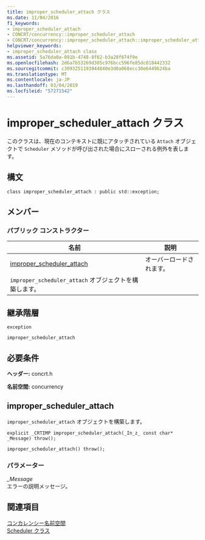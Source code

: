 ```yaml
---
title: improper_scheduler_attach クラス
ms.date: 11/04/2016
f1_keywords:
- improper_scheduler_attach
- CONCRT/concurrency::improper_scheduler_attach
- CONCRT/concurrency::improper_scheduler_attach::improper_scheduler_attach
helpviewer_keywords:
- improper_scheduler_attach class
ms.assetid: 5a76da0a-091b-4748-8f62-b3a28f674f9e
ms.openlocfilehash: 2d6a7b53269d305c976bcc596fe85dc018442332
ms.sourcegitcommit: c3093251193944840e3d0a068ecc30e6449624ba
ms.translationtype: MT
ms.contentlocale: ja-JP
ms.lasthandoff: 03/04/2019
ms.locfileid: "57271542"
---
```

# <a name="improperschedulerattach-class"></a>improper_scheduler_attach クラス

このクラスは、現在のコンテキストに既にアタッチされている `Attach` オブジェクトで `Scheduler` メソッドが呼び出された場合にスローされる例外を表します。

## <a name="syntax"></a>構文

```
class improper_scheduler_attach : public std::exception;
```

## <a name="members"></a>メンバー

### <a name="public-constructors"></a>パブリック コンストラクター

|名前|説明|
|----------|-----------------|
|[improper_scheduler_attach](#ctor)|オーバーロードされます。 
  `improper_scheduler_attach` オブジェクトを構築します。|

## <a name="inheritance-hierarchy"></a>継承階層

`exception`

`improper_scheduler_attach`

## <a name="requirements"></a>必要条件

**ヘッダー:** concrt.h

**名前空間:** concurrency

##  <a name="ctor"></a> improper_scheduler_attach


  `improper_scheduler_attach` オブジェクトを構築します。

```
explicit _CRTIMP improper_scheduler_attach(_In_z_ const char* _Message) throw();

improper_scheduler_attach() throw();
```

### <a name="parameters"></a>パラメーター

*_Message*<br/>
エラーの説明メッセージ。

## <a name="see-also"></a>関連項目

[コンカレンシー名前空間](concurrency-namespace.md)<br/>
[Scheduler クラス](scheduler-class.md)
